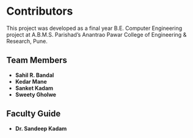 # Contributors

This project was developed as a final year B.E. Computer Engineering project at A.B.M.S. Parishad’s Anantrao Pawar College of Engineering & Research, Pune.

## Team Members

- **Sahil R. Bandal**
- **Kedar Mane**
- **Sanket Kadam**
- **Sweety Gholwe**

## Faculty Guide

- **Dr. Sandeep Kadam**
